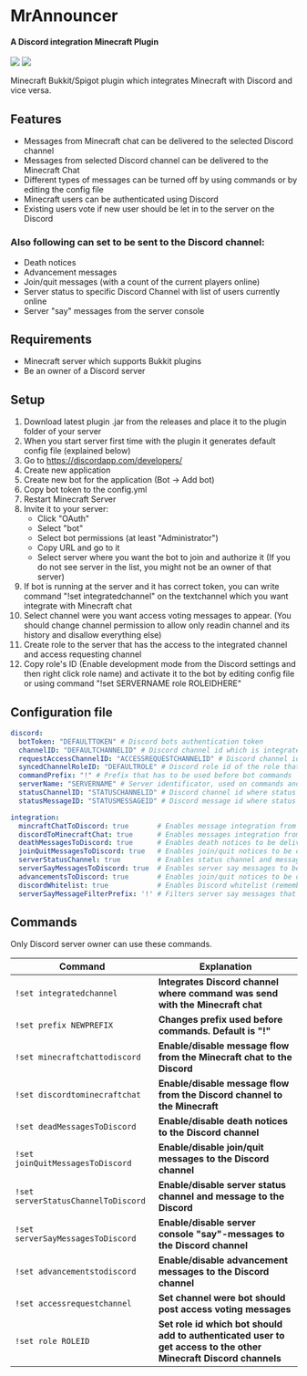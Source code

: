 
# MrAnnouncer 

#### A Discord integration Minecraft Plugin
![](https://img.shields.io/github/release/MrKyzer/badges.svg?style=flat-square)
![](https://img.shields.io/badge/Minecraft-1.18.2-blue.svg?style=flat-square)

Minecraft Bukkit/Spigot plugin which integrates Minecraft with Discord and vice versa. 

## Features 
* Messages from Minecraft chat can be delivered to the selected Discord channel
* Messages from selected Discord channel can be delivered to the Minecraft Chat
* Different types of messages can be turned off by using commands or by editing the config file 
* Minecraft users can be authenticated using Discord 
* Existing users vote if new user should be let in to the server on the Discord


### Also following can set to be sent to the Discord channel:
* Death notices
* Advancement messages
* Join/quit messages (with a count of the current players online) 
* Server status to specific Discord Channel with list of users currently online
* Server "say" messages from the server console

## Requirements
* Minecraft server which supports Bukkit plugins
* Be an owner of a Discord server

## Setup
1. Download latest plugin .jar from the releases and place it to the plugin folder of your server
2. When you start server first time with the plugin it generates default config file (explained below) 
3. Go to https://discordapp.com/developers/
4. Create new application
5. Create new bot for the application (Bot -> Add bot)
6. Copy bot token to the config.yml
7. Restart Minecraft Server
8. Invite it to your server: 
   - Click "OAuth" 
   - Select "bot" 
   - Select bot permissions (at least "Administrator") 
   - Copy URL and go to it 
   - Select server where you want the bot to join and authorize it (If you do not see server in the list, you might not be an owner of that server)
9. If bot is running at the server and it has correct token, you can write command "!set integratedchannel" on the textchannel which you want integrate with Minecraft chat
10. Select channel were you want access voting messages to appear. (You should change channel permission to allow only readin channel and its history and disallow everything else)
11. Create role to the server that has the access to the integrated channel and access requesting channel 
12. Copy role's ID (Enable development mode from the Discord settings and then right click role name) and activate it to the bot by editing config file or using command "!set SERVERNAME role ROLEIDHERE"

## Configuration file
```yml
discord:
  botToken: "DEFAULTTOKEN" # Discord bots authentication token
  channelID: "DEFAULTCHANNELID" # Discord channel id which is integrated with the Minecraft channel
  requestAccessChannelID: "ACCESSREQUESTCHANNELID" # Discord channel id of the channel were already allowed users vote if new user should be let in to the server
  syncedChannelRoleID: "DEFAULTROLE" # Discord role id of the role that have access to integrated Discord and request voting channel 
  commandPrefix: "!" # Prefix that has to be used before bot commands
  serverName: "SERVERNAME" # Server identificator, used on commands and before messages
  statusChannelID: "STATUSCHANNELID" # Discord channel id where status message is sent
  statusMessageID: "STATUSMESSAGEID" # Discord message id where status is updated

integration:
  mincraftChatToDiscord: true       # Enables message integration from Minecraft chat to Discord channel
  discordToMinecraftChat: true      # Enables messages integration from Discord channel to Minecraft chat 
  deathMessagesToDiscord: true      # Enables death notices to be delivered to Discord channel
  joinQuitMessagesToDiscord: true   # Enables join/quit notices to be delivered to Discord channel
  serverStatusChannel: true         # Enables status channel and message to the Discord
  serverSayMessagesToDiscord: true  # Enables server say messages to be delivered to Discord channel
  advancementsToDiscord: true       # Enables join/quit notices to be delivered to Discord channel
  discordWhitelist: true            # Enables Discord whitelist (remember to disable original whitelist from the server settings)
  serverSayMessageFilterPrefix: '!' # Filters server say messages that begins with this prefix
```
## Commands
Only Discord server owner can use these commands.

| Command        | Explanation |
| ------------- |--------------|
| `!set integratedchannel` | **Integrates Discord channel where command was send with the Minecraft chat**|
| `!set prefix NEWPREFIX` | **Changes prefix used before commands. Default is "!"** |
| `!set minecraftchattodiscord`  | **Enable/disable message flow from the Minecraft chat to the Discord** |
| `!set discordtominecraftchat` | **Enable/disable message flow from the Discord channel to the Minecraft** |
| `!set deadMessagesToDiscord` | **Enable/disable death notices to the Discord channel** |
| `!set joinQuitMessagesToDiscord` | **Enable/disable join/quit messages to the Discord channel** |
| `!set serverStatusChannelToDiscord` | **Enable/disable server status channel and message to the Discord** |
| `!set serverSayMessagesToDiscord` | **Enable/disable server console "say"-messages to the Discord channel** |
| `!set advancementstodiscord` | **Enable/disable advancement messages to the Discord channel** |
| `!set accessrequestchannel` | **Set channel were bot should post access voting messages** |
| `!set role ROLEID` | **Set role id which bot should add to authenticated user to get access to the other Minecraft Discord channels** |









